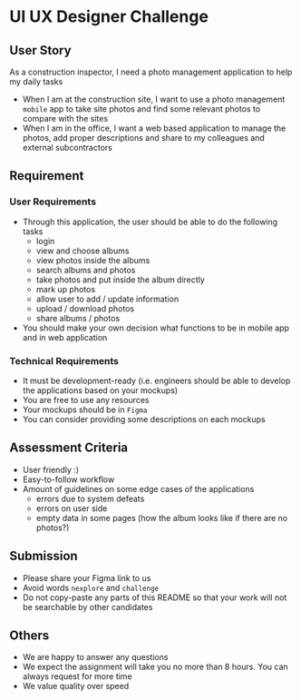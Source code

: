 # UI UX Designer Challenge

## User Story

As a construction inspector, I need a photo management application to help my daily tasks

- When I am at the construction site, I want to use a photo management `mobile` app to take site photos and find some relevant photos to compare with the sites
- When I am in the office, I want a web based application to manage the photos, add proper descriptions and share to my colleagues and external subcontractors

## Requirement

### User Requirements

- Through this application, the user should be able to do the following tasks
  - login
  - view and choose albums
  - view photos inside the albums
  - search albums and photos
  - take photos and put inside the album directly
  - mark up photos
  - allow user to add / update information
  - upload / download photos
  - share albums / photos
- You should make your own decision what functions to be in mobile app and in web application

### Technical Requirements

- It must be development-ready (i.e. engineers should be able to develop the applications based on your mockups)
- You are free to use any resources
- Your mockups should be in `Figma`
- You can consider providing some descriptions on each mockups

## Assessment Criteria

- User friendly :)
- Easy-to-follow workflow
- Amount of guidelines on some edge cases of the applications
  - errors due to system defeats
  - errors on user side
  - empty data in some pages
    (how the album looks like if there are no photos?)

## Submission

- Please share your Figma link to us
- Avoid words `nexplore` and `challenge`
- Do not copy-paste any parts of this README so that your work will not be searchable by other candidates

## Others

- We are happy to answer any questions
- We expect the assignment will take you no more than 8 hours. You can always request for more time
- We value quality over speed
